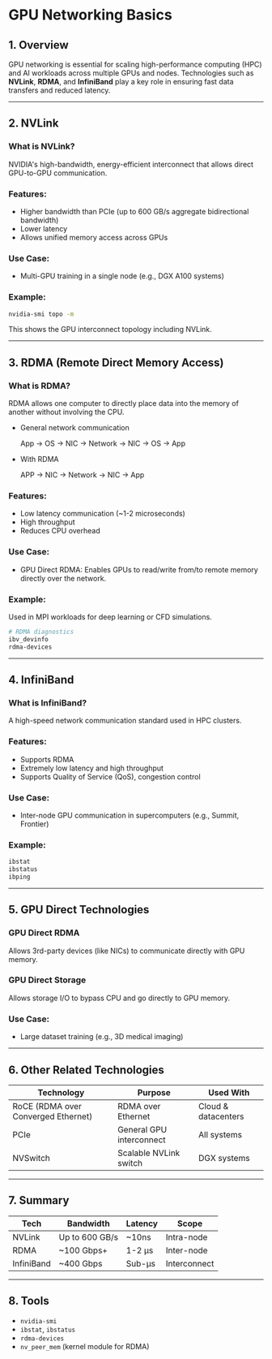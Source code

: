 
# GPU Networking Basics

## 1. Overview

GPU networking is essential for scaling high-performance computing (HPC) and AI workloads across multiple GPUs and nodes. Technologies such as **NVLink**, **RDMA**, and **InfiniBand** play a key role in ensuring fast data transfers and reduced latency.

---

## 2. NVLink

### What is NVLink?
NVIDIA's high-bandwidth, energy-efficient interconnect that allows direct GPU-to-GPU communication.

### Features:
- Higher bandwidth than PCIe (up to 600 GB/s aggregate bidirectional bandwidth)
- Lower latency
- Allows unified memory access across GPUs

### Use Case:
- Multi-GPU training in a single node (e.g., DGX A100 systems)

### Example:
```bash
nvidia-smi topo -m
```
This shows the GPU interconnect topology including NVLink.

---

## 3. RDMA (Remote Direct Memory Access)

### What is RDMA?
RDMA allows one computer to directly place data into the memory of another without involving the CPU.

- General network communication

    App → OS → NIC → Network → NIC → OS → App

- With RDMA

    APP → NIC → Network → NIC → App

### Features:
- Low latency communication (~1-2 microseconds)
- High throughput
- Reduces CPU overhead

### Use Case:
- GPU Direct RDMA: Enables GPUs to read/write from/to remote memory directly over the network.

### Example:
Used in MPI workloads for deep learning or CFD simulations.

```bash
# RDMA diagnostics
ibv_devinfo
rdma-devices
```

---

## 4. InfiniBand

### What is InfiniBand?
A high-speed network communication standard used in HPC clusters.

### Features:
- Supports RDMA
- Extremely low latency and high throughput
- Supports Quality of Service (QoS), congestion control

### Use Case:
- Inter-node GPU communication in supercomputers (e.g., Summit, Frontier)

### Example:
```bash
ibstat
ibstatus
ibping
```

---

## 5. GPU Direct Technologies

### GPU Direct RDMA
Allows 3rd-party devices (like NICs) to communicate directly with GPU memory.

### GPU Direct Storage
Allows storage I/O to bypass CPU and go directly to GPU memory.

### Use Case:
- Large dataset training (e.g., 3D medical imaging)

---

## 6. Other Related Technologies

| Technology       | Purpose                             | Used With         |
|------------------|--------------------------------------|-------------------|
| RoCE (RDMA over Converged Ethernet) | RDMA over Ethernet | Cloud & datacenters |
| PCIe             | General GPU interconnect             | All systems       |
| NVSwitch         | Scalable NVLink switch               | DGX systems       |

---

## 7. Summary

| Tech       | Bandwidth      | Latency     | Scope           |
|------------|----------------|-------------|------------------|
| NVLink     | Up to 600 GB/s | ~10ns       | Intra-node       |
| RDMA       | ~100 Gbps+     | 1-2 µs      | Inter-node       |
| InfiniBand | ~400 Gbps      | Sub-µs      | Interconnect     |

---

## 8. Tools

- `nvidia-smi`
- `ibstat`, `ibstatus`
- `rdma-devices`
- `nv_peer_mem` (kernel module for RDMA)
